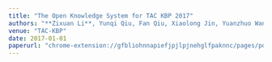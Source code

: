 ```yaml
---
title: "The Open Knowledge System for TAC KBP 2017" 
authors: "**Zixuan Li**, Yunqi Qiu, Fan Qiu, Xiaolong Jin, Yuanzhuo Wang, Yantao Jia, Haoran Yan, Kailin Zhao, Jialin Su"
venue: "TAC-KBP"
date: 2017-01-01 
paperurl: "chrome-extension://gfbliohnnapiefjpjlpjnehglfpaknnc/pages/pdf_viewer.html?r=https://tac.nist.gov/publications/2017/participant.papers/TAC2017.ICTCAS_OKN.proceedings.pdf"
---
```

